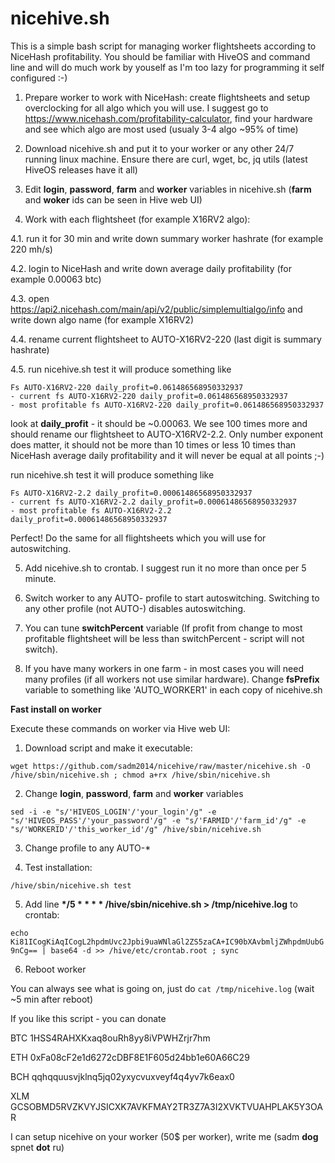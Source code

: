 # nicehive.sh

This is a simple bash script for managing worker flightsheets according to NiceHash profitability. You should be familiar with HiveOS and command line and will do much work by youself as I'm too lazy for programming it self configured :-)

1. Prepare worker to work with NiceHash: create flightsheets and setup overclocking for all algo which you will use. I suggest go to https://www.nicehash.com/profitability-calculator, find your hardware and see which algo are most used (usualy 3-4 algo ~95% of time)

2. Download nicehive.sh and put it to your worker or any other 24/7 running linux machine. Ensure there are curl, wget, bc, jq utils (latest HiveOS releases have it all)

3. Edit __login__, __password__, __farm__ and __worker__ variables in nicehive.sh (__farm__ and __woker__ ids can be seen in Hive web UI)

4. Work with each flightsheet (for example X16RV2 algo):

4.1. run it for 30 min and write down summary worker hashrate (for example 220 mh/s)

4.2. login to NiceHash and write down average daily profitability (for example 0.00063 btc)

4.3. open https://api2.nicehash.com/main/api/v2/public/simplemultialgo/info and write down algo name (for example X16RV2)

4.4. rename current flightsheet to AUTO-X16RV2-220 (last digit is summary hashrate)

4.5. run nicehive.sh test it will produce something like

```
Fs AUTO-X16RV2-220 daily_profit=0.061486568950332937
- current fs AUTO-X16RV2-220 daily_profit=0.061486568950332937
- most profitable fs AUTO-X16RV2-220 daily_profit=0.061486568950332937
```

look at __daily_profit__ - it should be ~0.00063. We see 100 times more and should rename our flightsheet to AUTO-X16RV2-2.2. Only number exponent does matter, it should not be more than 10 times or less 10 times than NiceHash average daily profitability and it will never be equal at all points ;-)

run nicehive.sh test it will produce something like

```
Fs AUTO-X16RV2-2.2 daily_profit=0.00061486568950332937
- current fs AUTO-X16RV2-2.2 daily_profit=0.00061486568950332937
- most profitable fs AUTO-X16RV2-2.2 daily_profit=0.00061486568950332937
```

Perfect! Do the same for all flightsheets which you will use for autoswitching.

5. Add nicehive.sh to crontab. I suggest run it no more than once per 5 minute.

6. Switch worker to any AUTO- profile to start autoswitching. Switching to any other profile (not AUTO-) disables autoswitching.

7. You can tune __switchPercent__ variable (If profit from change to most profitable flightsheet will be less than switchPercent - script will not switch).

8. If you have many workers in one farm - in most cases you will need many profiles (if all workers not use similar hardware). Change __fsPrefix__ variable to something like 'AUTO_WORKER1' in each copy of nicehive.sh

__Fast install on worker__

Execute these commands on worker via Hive web UI:

1. Download script and make it executable:

```wget https://github.com/sadm2014/nicehive/raw/master/nicehive.sh -O /hive/sbin/nicehive.sh ; chmod a+rx /hive/sbin/nicehive.sh```

2. Change __login__, __password__, __farm__ and __worker__ variables

```sed -i -e "s/'HIVEOS_LOGIN'/'your_login'/g" -e "s/'HIVEOS_PASS'/'your_password'/g" -e "s/'FARMID'/'farm_id'/g" -e "s/'WORKERID'/'this_worker_id'/g" /hive/sbin/nicehive.sh```

3. Change profile to any AUTO-*

4. Test installation:

```/hive/sbin/nicehive.sh test```

5. Add line __*/5 * * * * /hive/sbin/nicehive.sh > /tmp/nicehive.log__ to crontab:

```echo Ki81ICogKiAqICogL2hpdmUvc2Jpbi9uaWNlaGl2ZS5zaCA+IC90bXAvbmljZWhpdmUubG9nCg== | base64 -d >> /hive/etc/crontab.root ; sync```

6. Reboot worker

You can always see what is going on, just do ```cat /tmp/nicehive.log``` (wait ~5 min after reboot)

If you like this script - you can donate

BTC 1HSS4RAHXKxaq8ouRh8yy8iVPWHZrjr7hm

ETH 0xFa08cF2e1d6272cDBF8E1F605d24bb1e60A66C29

BCH qqhqquusvjklnq5jq02yxycvuxveyf4q4yv7k6eax0

XLM GCSOBMD5RVZKVYJSICXK7AVKFMAY2TR3Z7A3I2XVKTVUAHPLAK5Y3OAR

I can setup nicehive on your worker (50$ per worker), write me (sadm __dog__ spnet __dot__ ru)
